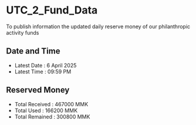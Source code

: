 # UTC_2_Fund_Data
To publish information the updated daily reserve money of our philanthropic activity funds

## Date and Time 
- Latest Date : 6 April 2025 
- Latest Time : 09:59 PM

## Reserved Money 
* Total Received : 467000 MMK 
* Total Used     : 166200 MMK
* Total Remained : 300800 MMK 
